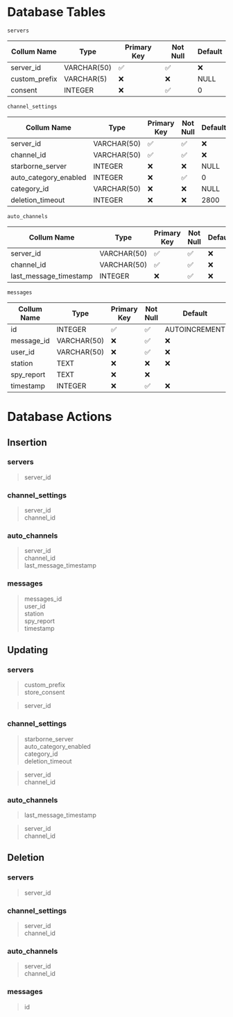 # Database Tables

`servers`

Collum Name | Type | Primary Key | Not Null | Default
------------|------|-------------|----------|--------
server_id | VARCHAR(50) | :white_check_mark: | :white_check_mark: | :x:
custom_prefix | VARCHAR(5) | :x: | :x: | NULL
consent | INTEGER | :x: | :white_check_mark: | 0

`channel_settings`

Collum Name | Type | Primary Key | Not Null | Default
------------|------|-------------|----------|--------
server_id | VARCHAR(50) | :white_check_mark: | :white_check_mark: | :x:
channel_id | VARCHAR(50) | :white_check_mark: | :white_check_mark: | :x:
starborne_server | INTEGER | :x: | :x: | NULL
auto_category_enabled | INTEGER | :x: | :white_check_mark: | 0
category_id | VARCHAR(50) | :x: | :x: | NULL
deletion_timeout | INTEGER | :x: | :x: | 2800

`auto_channels`

Collum Name | Type | Primary Key | Not Null | Default
------------|------|-------------|----------|--------
server_id | VARCHAR(50) | :white_check_mark: | :white_check_mark: | :x:
channel_id | VARCHAR(50) | :white_check_mark: | :white_check_mark: | :x:
last_message_timestamp | INTEGER | :x: | :white_check_mark: | :x:

`messages`

Collum Name | Type | Primary Key | Not Null | Default
------------|------|-------------|----------|--------
id | INTEGER | :white_check_mark: | :white_check_mark: | AUTOINCREMENT
message_id | VARCHAR(50) | :x: | :white_check_mark: | :x:
user_id | VARCHAR(50) | :x: | :white_check_mark: | :x:
station | TEXT | :x: | :x: | :x:
spy_report | TEXT | :x: | :x:
timestamp | INTEGER | :x: | :white_check_mark: | :x:

# Database Actions

## Insertion
### servers
> server_id

### channel_settings
> server_id <br>
> channel_id

### auto_channels
> server_id <br>
> channel_id <br>
> last_message_timestamp

### messages
> messages_id <br>
> user_id <br>
> station <br>
> spy_report <br>
> timestamp

## Updating
### servers
> custom_prefix <br>
> store_consent

> server_id

### channel_settings
> starborne_server <br>
> auto_category_enabled <br> 
> category_id <br>
> deletion_timeout

> server_id <br>
> channel_id

### auto_channels
> last_message_timestamp

> server_id <br>
> channel_id

## Deletion
### servers
> server_id

### channel_settings
> server_id <br>
> channel_id

### auto_channels
> server_id <br>
> channel_id

### messages
> id